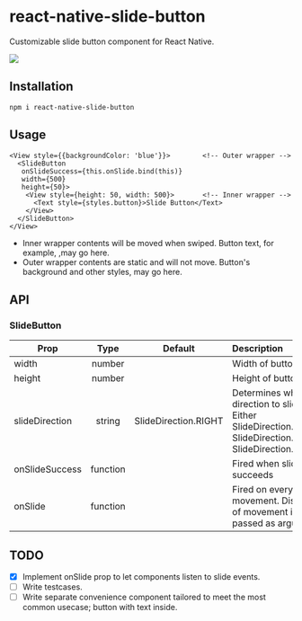 # react-native-slide-button
Customizable slide button component for React Native.

![](http://i.imgur.com/Fue6MKo.gif)

Installation
---
```
npm i react-native-slide-button
```

Usage
---

```
<View style={{backgroundColor: 'blue'}}>        <!-- Outer wrapper -->
  <SlideButton
   onSlideSuccess={this.onSlide.bind(this)}
   width={500}
   height={50}>
    <View style={height: 50, width: 500}>       <!-- Inner wrapper -->
      <Text style={styles.button}>Slide Button</Text>
    </View>
  </SlideButton>
</View>
```
* Inner wrapper contents will be moved when swiped. Button text, for example, ,may go here.
* Outer wrapper contents are static and will not move. Button's background and other styles, may go here.

API
---
### SlideButton

| Prop           | Type       | Default              |   Description
| -------------  |:----------:|:--------------------:|:------------------
| width          | number     | <required>           | Width of button
| height         | number     | <required>           | Height of button
| slideDirection | string     | SlideDirection.RIGHT | Determines which direction to slide. Either SlideDirection.LEFT, SlideDirection.RIGHT, SlideDirection.BOTH.
| onSlideSuccess | function   | <optional>           | Fired when slide succeeds
| onSlide        | function   | <optional>           | Fired on every movement. Distance of movement is passed as argument.


TODO
---
- [x] Implement onSlide prop to let components listen to slide events.
- [ ] Write testcases.
- [ ] Write separate convenience component tailored to meet the most common usecase; button with text inside.
